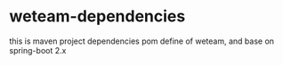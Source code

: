 # weteam-dependencies
this is maven project dependencies pom define of weteam, and base on spring-boot 2.x
